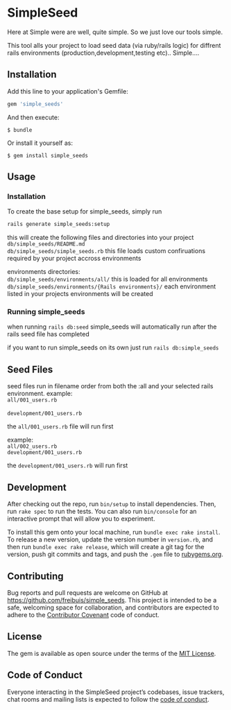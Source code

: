 # SimpleSeed

Here at Simple were are well, quite simple. So we just love our tools simple.

This tool alls your project to load seed data (via ruby/rails logic) for diffrent rails environments (production,development,testing etc).. Simple....


## Installation

Add this line to your application's Gemfile:

```ruby
gem 'simple_seeds'
```

And then execute:

    $ bundle

Or install it yourself as:

    $ gem install simple_seeds

## Usage

### Installation
To create the base setup for simple_seeds, simply run  
```bash
rails generate simple_seeds:setup
```

this will create the following files and directories into your project  <br />
`db/simple_seeds/README.md`<br />
`db/simple_seeds/simple_seeds.rb` this file loads custom confiruations required by your project accross environments

environments directories:  
`db/simple_seeds/environments/all/` this is loaded for all environments<br />
`db/simple_seeds/environments/{Rails environments}/` each environment listed in your projects environments will be created


### Running simple_seeds

when running `rails db:seed` simple_seeds will automatically run after the rails seed file has completed

if you want to run simple_seeds on its own just run
`rails db:simple_seeds`

## Seed Files

seed files run in filename order from both the :all and your selected rails environment.
example:  <br />
`all/001_users.rb `<br />  
`development/001_users.rb` <br />

the `all/001_users.rb` file will run first

example:  <br />
`all/002_users.rb`  <br />
`development/001_users.rb`  <br />

the `development/001_users.rb` will run first


## Development

After checking out the repo, run `bin/setup` to install dependencies. Then, run `rake spec` to run the tests. You can also run `bin/console` for an interactive prompt that will allow you to experiment.

To install this gem onto your local machine, run `bundle exec rake install`. To release a new version, update the version number in `version.rb`, and then run `bundle exec rake release`, which will create a git tag for the version, push git commits and tags, and push the `.gem` file to [rubygems.org](https://rubygems.org).

## Contributing

Bug reports and pull requests are welcome on GitHub at https://github.com/freibuis/simple_seeds. This project is intended to be a safe, welcoming space for collaboration, and contributors are expected to adhere to the [Contributor Covenant](http://contributor-covenant.org) code of conduct.

## License

The gem is available as open source under the terms of the [MIT License](https://opensource.org/licenses/MIT).

## Code of Conduct

Everyone interacting in the SimpleSeed project’s codebases, issue trackers, chat rooms and mailing lists is expected to follow the [code of conduct](https://github.com/[USERNAME]/simple_seeds/blob/master/CODE_OF_CONDUCT.md).
